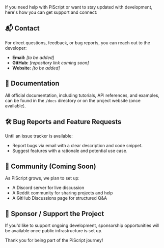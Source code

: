 

If you need help with PiScript or want to stay updated with development, here's how you can get support and connect:

## 📬 Contact

For direct questions, feedback, or bug reports, you can reach out to the developer:

* **Email:** *\[to be added]*
* **GitHub:** *\[repository link coming soon]*
* **Website:** *\[to be added]*

## 📖 Documentation

All official documentation, including tutorials, API references, and examples, can be found in the `/docs` directory or on the project website (once available).

## 🛠 Bug Reports and Feature Requests

Until an issue tracker is available:

* Report bugs via email with a clear description and code snippet.
* Suggest features with a rationale and potential use case.

## 💬 Community (Coming Soon)

As PiScript grows, we plan to set up:

* A Discord server for live discussion
* A Reddit community for sharing projects and help
* A GitHub Discussions page for structured Q\&A

## 🤝 Sponsor / Support the Project

If you'd like to support ongoing development, sponsorship opportunities will be available once public infrastructure is set up.

Thank you for being part of the PiScript journey!
